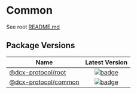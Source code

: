 # Common

See root [README.md](../../README.md)

## Package Versions

|                  Name                          |                                                          Latest Version                                                 |
| -----------------------------------------------| :---------------------------------------------------------------------------------------------------------------------: |
|      [@dcx-protocol/root](/)                   |      [![badge](https://img.shields.io/npm/v/@dcx-protocol/root)](https://www.npmjs.com/package/@dcx-protocol/root)      |
|    [@dcx-protocol/common](/packages/common)    |    [![badge](https://img.shields.io/npm/v/@dcx-protocol/common)](https://www.npmjs.com/package/@dcx-protocol/common)    |